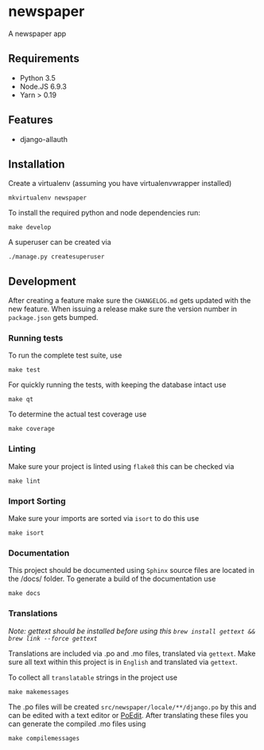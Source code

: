 # newspaper

A newspaper app

## Requirements

 * Python 3.5
 * Node.JS 6.9.3
 * Yarn > 0.19

## Features
- django-allauth

## Installation

Create a virtualenv (assuming you have virtualenvwrapper installed)

    mkvirtualenv newspaper

To install the required python and node dependencies run:

    make develop

A superuser can be created via

    ./manage.py createsuperuser

## Development

After creating a feature make sure the `CHANGELOG.md` gets updated with the new feature.
When issuing a release make sure the version number in `package.json` gets bumped.

### Running tests

To run the complete test suite, use

	make test


For quickly running the tests, with keeping the database intact use

	make qt

To determine the actual test coverage use

	make coverage


### Linting

Make sure your project is linted using `flake8` this can be checked via

	make lint

### Import Sorting

Make sure your imports are sorted via `isort` to do this use

	make isort

### Documentation

This project should be documented using `Sphinx` source files are located in the /docs/ folder.
To generate a build of the documentation use

	make docs

### Translations

*Note: gettext should be installed before using this `brew install gettext && brew link --force gettext`*

Translations are included via .po and .mo files, translated via `gettext`.
Make sure all text within this project is in `English` and translated via `gettext`.

To collect all `translatable` strings in the project use

	make makemessages

The .po files will be created `src/newspaper/locale/**/django.po` by this and can be edited with a text editor or [PoEdit](https://poedit.net/).
After translating these files you can generate the compiled .mo files using

	make compilemessages
